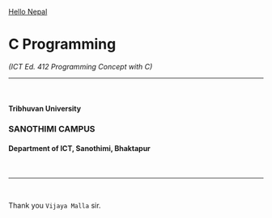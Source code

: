 [Hello Nepal](1_HELLO_NEPAL.md)

# C Programming
*(ICT Ed. 412 Programming Concept with C)*
<br/>
<hr/>
<br/>

#### Tribhuvan University
### SANOTHIMI CAMPUS
#### Department of ICT, Sanothimi, Bhaktapur

<br/>
<hr/>
<br/>


Thank you ```Vijaya Malla``` sir.
